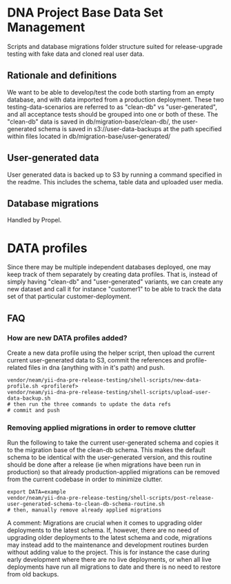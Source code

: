 DNA Project Base Data Set Management
===========================

Scripts and database migrations folder structure suited for release-upgrade testing with fake data and cloned real user data.

## Rationale and definitions

We want to be able to develop/test the code both starting from an empty database, and with data imported from a production deployment. These two testing-data-scenarios are referred to as "clean-db" vs "user-generated", and all acceptance tests should be grouped into one or both of these.
The "clean-db" data is saved in db/migration-base/clean-db/, the user-generated schema is saved in s3://user-data-backups at the path specified within files located in db/migration-base/user-generated/

## User-generated data
User generated data is backed up to S3 by running a command specified in the readme. This includes the schema, table data and uploaded user media.

## Database migrations
Handled by Propel. 

# DATA profiles
Since there may be multiple independent databases deployed, one may keep track of them separately by creating data profiles. That is, instead of simply having "clean-db" and "user-generated" variants, we can create any new dataset and call it for instance "customer1" to be able to track the data set of that particular customer-deployment. 

## FAQ

### How are new DATA profiles added?

Create a new data profile using the helper script, then upload the current current user-generated data to S3, commit the references and profile-related files in dna (anything with <profileref> in it's path) and push.

    vendor/neam/yii-dna-pre-release-testing/shell-scripts/new-data-profile.sh <profileref>
    vendor/neam/yii-dna-pre-release-testing/shell-scripts/upload-user-data-backup.sh
    # then run the three commands to update the data refs
    # commit and push

### Removing applied migrations in order to remove clutter

Run the following to take the current user-generated schema and copies it to the migration base of the clean-db schema. This makes the default schema to be identical with the user-generated version, and this routine should be done after a release (ie when migrations have been run in production) so that already production-applied migrations can be removed from the current codebase in order to minimize clutter.

    export DATA=example
    vendor/neam/yii-dna-pre-release-testing/shell-scripts/post-release-user-generated-schema-to-clean-db-schema-routine.sh
    # then, manually remove already applied migrations

A comment: Migrations are crucial when it comes to upgrading older deployments to the latest schema. If, however, there are no need of upgrading older deployments to the latest schema and code, migrations may instead add to the maintenance and development routines burden without adding value to the project. This is for instance the case during early development where there are no live deployments, or when all live deployments have run all migrations to date and there is no need to restore from old backups.

